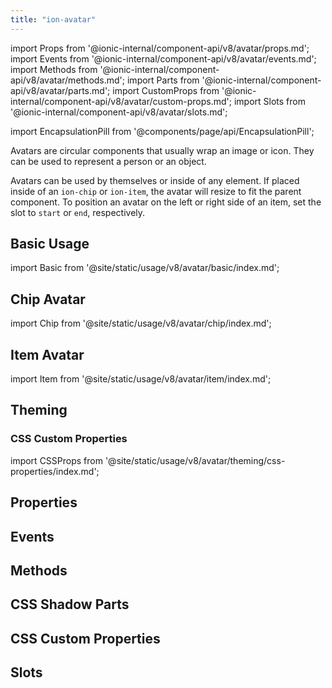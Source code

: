 ```yaml
---
title: "ion-avatar"
---
```


import Props from '@ionic-internal/component-api/v8/avatar/props.md';
import Events from '@ionic-internal/component-api/v8/avatar/events.md';
import Methods from '@ionic-internal/component-api/v8/avatar/methods.md';
import Parts from '@ionic-internal/component-api/v8/avatar/parts.md';
import CustomProps from '@ionic-internal/component-api/v8/avatar/custom-props.md';
import Slots from '@ionic-internal/component-api/v8/avatar/slots.md';

<head>
  <title>ion-avatar: Circular Application Avatar Icon Component</title>
  <meta name="description" content="Ion-avatars are circular application components that wrap an image or icon. They can represent a person or an object, by themselves or inside of any element." />
</head>

import EncapsulationPill from '@components/page/api/EncapsulationPill';

<EncapsulationPill type="shadow" />

Avatars are circular components that usually wrap an image or icon. They can be used to represent a person or an object.

Avatars can be used by themselves or inside of any element. If placed inside of an `ion-chip` or `ion-item`, the avatar will resize to fit the parent component. To position an avatar on the left or right side of an item, set the slot to `start` or `end`, respectively.

## Basic Usage

import Basic from '@site/static/usage/v8/avatar/basic/index.md';

<Basic />

## Chip Avatar

import Chip from '@site/static/usage/v8/avatar/chip/index.md';

<Chip />

## Item Avatar

import Item from '@site/static/usage/v8/avatar/item/index.md';

<Item />

## Theming

### CSS Custom Properties

import CSSProps from '@site/static/usage/v8/avatar/theming/css-properties/index.md';

<CSSProps />

## Properties
<Props />

## Events
<Events />

## Methods
<Methods />

## CSS Shadow Parts
<Parts />

## CSS Custom Properties
<CustomProps />

## Slots
<Slots />
